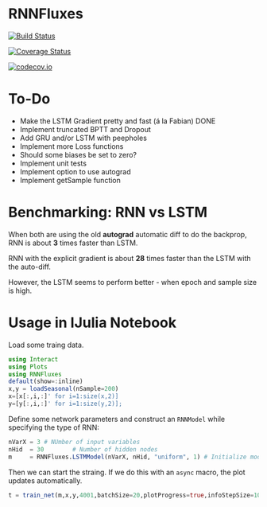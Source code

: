 # RNNFluxes

[![Build Status](https://travis-ci.org/meggart/RNNFluxes.jl.svg?branch=master)](https://travis-ci.org/meggart/RNNFluxes.jl)

[![Coverage Status](https://coveralls.io/repos/meggart/RNNFluxes.jl/badge.svg?branch=master&service=github)](https://coveralls.io/github/meggart/RNNFluxes.jl?branch=master)

[![codecov.io](http://codecov.io/github/meggart/RNNFluxes.jl/coverage.svg?branch=master)](http://codecov.io/github/meggart/RNNFluxes.jl?branch=master)

# To-Do

* Make the LSTM Gradient pretty and fast (á la Fabian) DONE
* Implement truncated BPTT and Dropout
* Add GRU and/or LSTM with peepholes
* Implement more Loss functions
* Should some biases be set to zero?
* Implement unit tests
* Implement option to use autograd
* Implement getSample function

# Benchmarking: RNN vs LSTM

When both are using the old __autograd__ automatic diff to do the backprop, RNN is about __3__ times faster than LSTM.

RNN with the explicit gradient is about __28__ times faster than the LSTM with the auto-diff.

However, the LSTM seems to perform better - when epoch and sample size is high.

# Usage in IJulia Notebook

Load some traing data.

````julia
using Interact
using Plots
using RNNFluxes
default(show=:inline)
x,y = loadSeasonal(nSample=200)
x=[x[:,i,:]' for i=1:size(x,2)]
y=[y[:,i,:]' for i=1:size(y,2)];
````

Define some network parameters and construct an `RNNModel` while specifying the type of RNN:

````julia
nVarX = 3 # NUmber of input variables
nHid  = 30        # Number of hidden nodes
m     = RNNFluxes.LSTMModel(nVarX, nHid, "uniform", 1) # Initialize model shape and weights
````

Then we can start the straing. If we do this with an `async` macro, the plot updates automatically.

````julia
t = train_net(m,x,y,4001,batchSize=20,plotProgress=true,infoStepSize=100,searchParams=RNNFluxes.Adam(m.weights; lr=0.005, beta1=0.5, beta2=0.75, t=1, eps=1e-6, fstm=zeros(m.weights), scndm=zeros(m.weights)))
````
